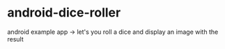 # android-dice-roller

android example app -> let's you roll a dice and display an image with the result